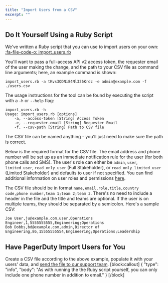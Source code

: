 ```yaml
---
title: "Import Users from a CSV"
excerpt: ""
---
```

## Do It Yourself Using a Ruby Script
We've written a Ruby script that you can use to import users on your own: [:fa-file-code-o: import_users.rb](https://github.com/PagerDuty/public-support-scripts/blob/master/import_users/import_users.rb)

You'll want to pass a full-access API v2 access token, the requester email of the user making the change, and the path to your CSV file as command line arguments; here, an example command is shown:

```
import_users.rb -a tKvs3QDNi84Nl326Krdz -e admin@example.com -f ./users.csv
```

The usage instructions for the tool can be found by executing the script with a `-h` or `--help` flag:

```
import_users.rb -h
Usage: import_users.rb [options]
    -a, --access-token [String] Access Token
    -e, --requester-email [String] Requester Email
    -f, --csv-path [String] Path to CSV file
```

The CSV file can be named anything - you'll just need to make sure the path is correct.

Below is the required format for the CSV file. The email address and phone number will be set up as an immediate notification rule for the user (for both phone calls and SMS). The user's role can either be `admin`, `user`, `limited_user`, `read_only_user` (Full Stakeholder), or `read_only_limited_user` (Limited Stakeholder) and defaults to user if not specified. You can find additional information on user roles and permissions [here](https://support.pagerduty.com/docs/user-roles).

The CSV file should be in format `name,email,role,title,country code,phone number,team 1;team 2;team 3`. There's no need to include a header in the file and the title and teams are optional. If the user is on multiple teams, they should be separated by a semicolon. Here's a sample CSV:

```
Joe User,ju@example.com,user,Operations Engineer,1,5555555555,Engineering;Operations 
Bob Dobbs,bd@example.com,admin,Director of Engineering,86,15555555554,Engineering;Operations;Leadership
```

## Have PagerDuty Import Users for You

Create a CSV file according to the above example, populate it with your users' data, and [send the file to our support team](mailto:support@pagerduty.com).
[block:callout]
{
  "type": "info",
  "body": "As with running the the Ruby script yourself, you can only include one phone number in addition to email."
}
[/block]
